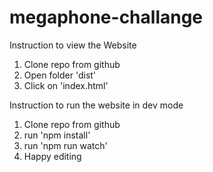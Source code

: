 # megaphone-challange


Instruction to view the Website

1. Clone repo from github
2. Open folder 'dist'
3. Click on 'index.html'

Instruction to run the website in dev mode

1. Clone repo from github
2. run 'npm install'
3. run 'npm run watch'
4. Happy editing
